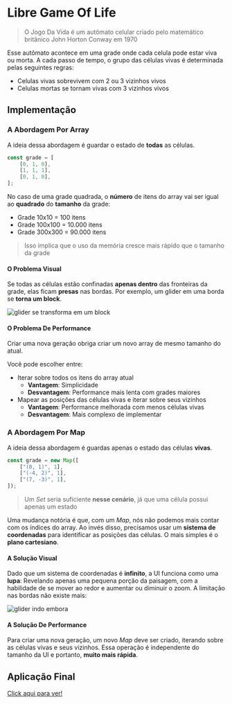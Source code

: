 # Libre Game Of Life

> O Jogo Da Vida é um autômato celular criado pelo matemático britânico John Horton Conway em 1970

Esse autômato acontece em uma grade onde cada celula pode estar viva ou morta. A cada passo de
tempo, o grupo das células vivas é determinada pelas seguintes regras:

- Celulas vivas sobrevivem com 2 ou 3 vizinhos vivos
- Celulas mortas se tornam vivas com 3 vizinhos vivos

## Implementação

### A Abordagem Por Array

A ideia dessa abordagem é guardar o estado de **todas** as células.

```ts
const grade = [
    [0, 1, 0],
    [1, 1, 1],
    [0, 1, 0],
];
```

No caso de uma grade quadrada, o **número** de itens do array vai ser igual ao **quadrado** do
**tamanho** da grade:

- Grade 10x10 = 100 itens
- Grade 100x100 = 10.000 itens
- Grade 300x300 = 90.000 itens

> Isso implica que o uso da memória cresce mais rápido que o tamanho da grade

#### O Problema Visual

Se todas as células estão confinadas **apenas dentro** das fronteiras da grade, elas ficam
**presas** nas bordas. Por exemplo, um glider em uma borda se **torna um block**.

![glider se transforma em um block](/images/glider_to_block.gif)

#### O Problema De Performance

Criar uma nova geração obriga criar um novo array de mesmo tamanho do atual.

Você pode escolher entre:

- Iterar sobre todos os itens do array atual
  - **Vantagem**: Simplicidade
  - **Desvantagem**: Performance mais lenta com grades maiores
- Mapear as posições das células vivas e iterar sobre seus vizinhos
  - **Vantagem**: Performance melhorada com menos células vivas
  - **Desvantagem**: Mais complexo de implementar

### A Abordagem Por Map

A ideia dessa abordagem é guardas apenas o estado das células **vivas**.

```ts
const grade = new Map([
    ["(0, 1)", 1],
    ["(-4, 2)", 1],
    ["(7, -3)", 1],
]);
```

> Um _Set_ seria suficiente **nesse cenário**, já que uma célula possui apenas um estado

Uma mudança notória é que, com um _Map_, nós não podemos mais contar com os índices do array. Ao
invés disso, precisamos usar um **sistema de coordenadas** para identificar as posições das células.
O mais simples é o **plano cartesiano**.

#### A Solução Visual

Dado que um sistema de coordenadas é **infinito**, a UI funciona como uma **lupa**: Revelando apenas
uma pequena porção da paisagem, com a habilidade de se mover ao redor e aumentar ou diminuir o zoom.
A limitação nas bordas não existe mais:

![glider indo embora](/images/glider_away.gif)

#### A Solução De Performance

Para criar uma nova geração, um novo _Map_ deve ser criado, iterando sobre as células vivas e seus
vizinhos. Essa operação é independente do tamanho da UI e portanto, **muito mais rápida**.

## Aplicação Final

[Click aqui para ver!](/libre_game_of_life/index.html)
